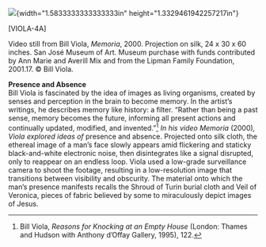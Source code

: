 ![](media/image1.png){width="1.5833333333333333in" height="1.3329461942257217in"}

\[VIOLA-4A\]

Video still from Bill Viola, *Memoria*, 2000. Projection on silk, 24 x 30 x 60 inches. San José Museum of Art. Museum purchase with funds contributed by Ann Marie and Averill Mix and from the Lipman Family Foundation, 2001.17. © Bill Viola.

**Presence and Absence**\
Bill Viola is fascinated by the idea of images as living organisms, created by senses and perception in the brain to become memory. In the artist’s writings, he describes memory like history: a filter. “Rather than being a past sense, memory becomes the future, informing all present actions and continually updated, modified, and invented.”[^1] *In his video Memoria* (2000)*, Viola explored ideas of* presence and absence. Projected onto silk cloth, the ethereal image of a man’s face slowly appears amid flickering and staticky black-and-white electronic noise, then disintegrates like a signal disrupted, only to reappear on an endless loop. Viola used a low-grade surveillance camera to shoot the footage, resulting in a low-resolution image that transitions between visibility and obscurity. The material onto which the man’s presence manifests recalls the Shroud of Turin burial cloth and Veil of Veronica, pieces of fabric believed by some to miraculously depict images of Jesus.   

[^1]: Bill Viola, *Reasons for Knocking at an Empty House* (London: Thames and Hudson with Anthony d’Offay Gallery, 1995), 122.

